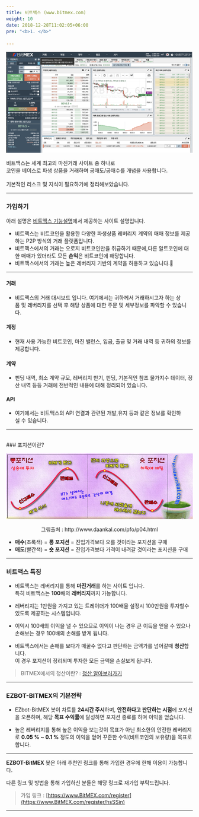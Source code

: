 ```yaml
---
title: 비트맥스 (www.bitmex.com)
weight: 10
date: 2018-12-28T11:02:05+06:00
pre: "<b>1. </b>"

---
```


![](/picture/site1.png?width=100%&height=50%)

비트맥스는 세계 최고의 마진거래 사이트 중 하나로</br>코인을 베이스로 파생 상품을 거래하며 공매도/공매수를 개념을 사용합니다.</br></br>
기본적인 리스크 및 지식이 필요하기에 정리해보았습니다.

---


### 가입하기

아래 설명은 [비트맥스 기능설명](https://www.bitcoinmaxmargin.com/)에서 제공하는 사이트 설명입니다.

- 비트맥스는 비트코인을 활용한 다양한 파생상품 레버리지 계약의 매매 정보를 제공하는 P2P 방식의 거래 플랫폼입니다.
- 비트맥스에서의 거래는 오로지 비트코인만을 취급하기 때문에,다른 알트코인에 대한 매매가 있더라도 모든 **손익**은 비트코인에 해당합니다.
- 비트맥스에서의 거래는 높은 레버리지 기반의 계약을 허용하고 있습니다. 


---


#### 거래
- 비트맥스의 거래 대시보드 입니다. 여기에서는 귀하께서 거래하시고자 하는 상품 및 레버리지를 선택 후 해당 상품에 대한 주문 및 세부정보를 파악할 수 있습니다.

#### 계정
- 현재 사용 가능한 비트코인, 마진 밸런스, 입금, 출금 및 거래 내역 등 귀하의 정보를 제공합니다.

#### 계약
- 펀딩 내역, 최소 계약 규모, 레버리지 만기, 펀딩, 기본적인 참조 물가지수 데이터, 정산 내역 등등 거래에 전반적인 내용에 대해 정리되어 있습니다.

#### API
- 여기에서는 비트맥스의 API 연결과 관련된 개발,유지 등과 같은 정보를 확인하실 수 있습니다.

---
</br>
### 포지션이란?



![](/picture/position1.png?width=100%&height=100%)
<p align="center">
그림출처 : http://www.daankal.com/pfo/p04.html
</P>

- **매수**(초록색) = **롱 포지션** = 진입가격보다 오를 것이라는 포지션을 구매
- **매도**(빨간색) = **숏 포지션** = 진입가격보다 가격이 내려갈 것이라는 포지션을 구매

---

### 비트맥스 특징

- 비트맥스는 레버리지를 통해 **마진거래**를 하는 사이트 입니다. </br> 특히 비트맥스는 **100**배의 **레버리지**까지 가능합니다.</br>


- 레버리지는 1만원을 가지고 있는 트레이더가 100배율 설정시 100만원을 투자할수 있도록 제공하는 시스템입니다.</br>

- 이익시 100배의 이익을 낼 수 있으므로 이익이 나는 경우 큰 이득을 얻을 수 있으나 손해보는 경우 100배의 손해를 받게 됩니다.

- 비트맥스에서는 손해를 보다가 매꿀수 없다고 판단하는 금액가를 넘어갈때 **청산**합니다.</br> 이 경우 포지션이 정리되며 투자한 모든 금액을 손실보게 됩니다. 

>BITMEX에서의 청산이란? : [청산 알아보러가기](/3_document/1_repodie/)

--- 

### EZBOT-BITMEX의 기본전략


- EZbot-BitMEX 봇이 차트를 **24시간 주시**하며, **안전하다고 판단하는 시점**에 포지션을 오픈하며, 해당 **목표 수익률**에 달성하면 포지션 종료를 하며 이익을 얻습니다.

- 높은 레버리지를 통해 높은 이익을 보는것이 목표가 아닌 최소한의 안전한 레버리지로 **0.05 % ~ 0.1 %** 정도의 이익을 얻어 꾸준한 수익(비트코인의 보유량)을 목표로 합니다.

---

**EZBOT-BitMEX** 봇은 아래 추천인 링크를 통해 가입한 경우에 한해 이용이 가능합니다.

다른 링크 및 방법을 통해 가입하신 분들은 해당 링크로 재가입 부탁드립니다.

>가입 링크 : [https://www.BitMEX.com/register](https://www.BitMEX.com/register/hsSSin)

---